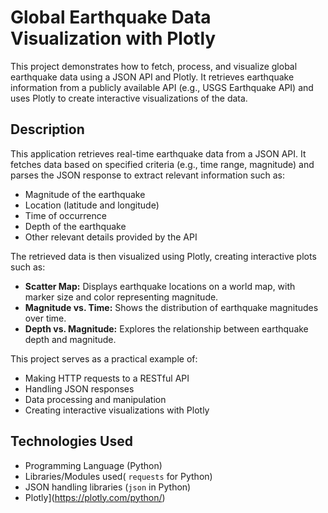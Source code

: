 


# Global Earthquake Data Visualization with Plotly

This project demonstrates how to fetch, process, and visualize global earthquake data using a JSON API and Plotly. It retrieves earthquake information from a publicly available API (e.g., USGS Earthquake API) and uses Plotly to create interactive visualizations of the data.

## Description

This application retrieves real-time earthquake data from a JSON API.  It fetches data based on specified criteria (e.g., time range, magnitude) and parses the JSON response to extract relevant information such as:

*   Magnitude of the earthquake
*   Location (latitude and longitude)
*   Time of occurrence
*   Depth of the earthquake
*   Other relevant details provided by the API

The retrieved data is then visualized using Plotly, creating interactive plots such as:

*   **Scatter Map:**  Displays earthquake locations on a world map, with marker size and color representing magnitude.
*   **Magnitude vs. Time:** Shows the distribution of earthquake magnitudes over time.
*   **Depth vs. Magnitude:**  Explores the relationship between earthquake depth and magnitude.

This project serves as a practical example of:

*   Making HTTP requests to a RESTful API
*   Handling JSON responses
*   Data processing and manipulation
*   Creating interactive visualizations with Plotly

## Technologies Used

*   Programming Language (Python)
*   Libraries/Modules used( `requests` for Python)
*   JSON handling libraries (`json` in Python)
*   Plotly](https://plotly.com/python/)
